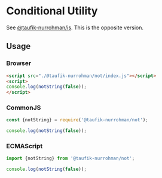 Conditional Utility
===================

See [@taufik-nurrohman/is](https://github.com/taufik-nurrohman/is). This is the opposite version.

Usage
-----

### Browser

~~~ html
<script src="./@taufik-nurrohman/not/index.js"></script>
<script>
console.log(notString(false));
</script>
~~~

### CommonJS

~~~ js
const {notString} = require('@taufik-nurrohman/not');

console.log(notString(false));
~~~

### ECMAScript

~~~ js
import {notString} from '@taufik-nurrohman/not';

console.log(notString(false));
~~~
